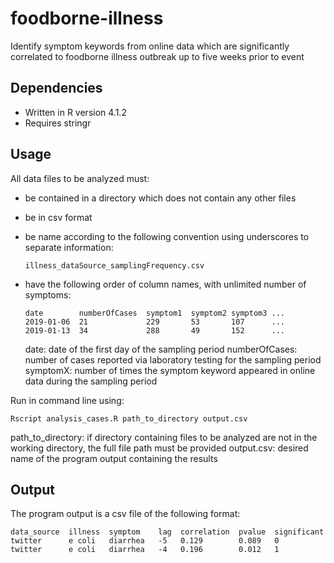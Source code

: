 # foodborne-illness
Identify symptom keywords from online data which are significantly correlated to foodborne illness outbreak up to five weeks prior to event

## Dependencies
- Written in R version 4.1.2
- Requires stringr

## Usage
All data files to be analyzed must:
- be contained in a directory which does not contain any other files
- be in csv format
- be name according to the following convention using underscores to separate information:

  `illness_dataSource_samplingFrequency.csv`
  
- have the following order of column names, with unlimited number of symptoms:

  ```
  date        numberOfCases  symptom1  symptom2 symptom3 ...
  2019-01-06  21             229       53       107      ...
  2019-01-13  34             288       49       152      ...
  ```

  date: date of the first day of the sampling period
  numberOfCases: number of cases reported via laboratory testing for the sampling period
  symptomX: number of times the symptom keyword appeared in online data during the sampling period


Run in command line using:

`Rscript analysis_cases.R path_to_directory output.csv`

path_to_directory: if directory containing files to be analyzed are not in the working directory, the full file path must be provided
output.csv: desired name of the program output containing the results

## Output
The program output is a csv file of the following format:

```
data_source  illness  symptom    lag  correlation  pvalue  significant
twitter      e coli   diarrhea   -5   0.129        0.089   0
twitter      e coli   diarrhea   -4   0.196        0.012   1
```
